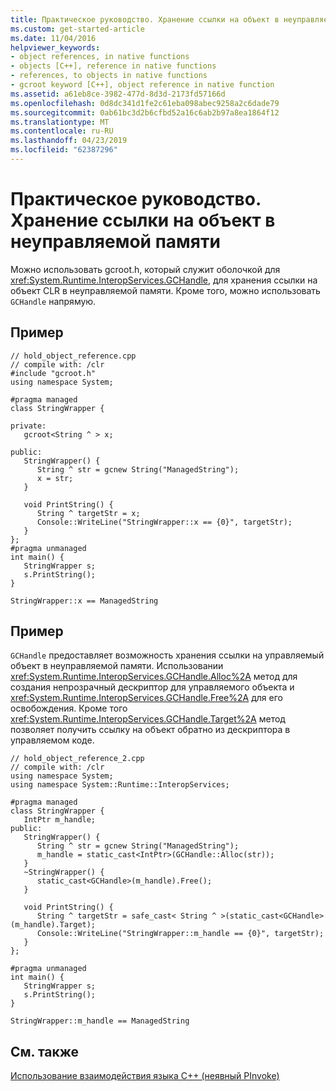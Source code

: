 ```yaml
---
title: Практическое руководство. Хранение ссылки на объект в неуправляемой памяти
ms.custom: get-started-article
ms.date: 11/04/2016
helpviewer_keywords:
- object references, in native functions
- objects [C++], reference in native functions
- references, to objects in native functions
- gcroot keyword [C++], object reference in native function
ms.assetid: a61eb8ce-3982-477d-8d3d-2173fd57166d
ms.openlocfilehash: 0d8dc341d1fe2c61eba098abec9258a2c6dade79
ms.sourcegitcommit: 0ab61bc3d2b6cfbd52a16c6ab2b97a8ea1864f12
ms.translationtype: MT
ms.contentlocale: ru-RU
ms.lasthandoff: 04/23/2019
ms.locfileid: "62387296"
---
```

# <a name="how-to-hold-object-reference-in-unmanaged-memory"></a>Практическое руководство. Хранение ссылки на объект в неуправляемой памяти

Можно использовать gcroot.h, который служит оболочкой для <xref:System.Runtime.InteropServices.GCHandle>, для хранения ссылки на объект CLR в неуправляемой памяти. Кроме того, можно использовать `GCHandle` напрямую.

## <a name="example"></a>Пример

```
// hold_object_reference.cpp
// compile with: /clr
#include "gcroot.h"
using namespace System;

#pragma managed
class StringWrapper {

private:
   gcroot<String ^ > x;

public:
   StringWrapper() {
      String ^ str = gcnew String("ManagedString");
      x = str;
   }

   void PrintString() {
      String ^ targetStr = x;
      Console::WriteLine("StringWrapper::x == {0}", targetStr);
   }
};
#pragma unmanaged
int main() {
   StringWrapper s;
   s.PrintString();
}
```

```Output
StringWrapper::x == ManagedString
```

## <a name="example"></a>Пример

`GCHandle` предоставляет возможность хранения ссылки на управляемый объект в неуправляемой памяти.  Использовании <xref:System.Runtime.InteropServices.GCHandle.Alloc%2A> метод для создания непрозрачный дескриптор для управляемого объекта и <xref:System.Runtime.InteropServices.GCHandle.Free%2A> для его освобождения. Кроме того <xref:System.Runtime.InteropServices.GCHandle.Target%2A> метод позволяет получить ссылку на объект обратно из дескриптора в управляемом коде.

```
// hold_object_reference_2.cpp
// compile with: /clr
using namespace System;
using namespace System::Runtime::InteropServices;

#pragma managed
class StringWrapper {
   IntPtr m_handle;
public:
   StringWrapper() {
      String ^ str = gcnew String("ManagedString");
      m_handle = static_cast<IntPtr>(GCHandle::Alloc(str));
   }
   ~StringWrapper() {
      static_cast<GCHandle>(m_handle).Free();
   }

   void PrintString() {
      String ^ targetStr = safe_cast< String ^ >(static_cast<GCHandle>(m_handle).Target);
      Console::WriteLine("StringWrapper::m_handle == {0}", targetStr);
   }
};

#pragma unmanaged
int main() {
   StringWrapper s;
   s.PrintString();
}
```

```Output
StringWrapper::m_handle == ManagedString
```

## <a name="see-also"></a>См. также

[Использование взаимодействия языка C++ (неявный PInvoke)](../dotnet/using-cpp-interop-implicit-pinvoke.md)

